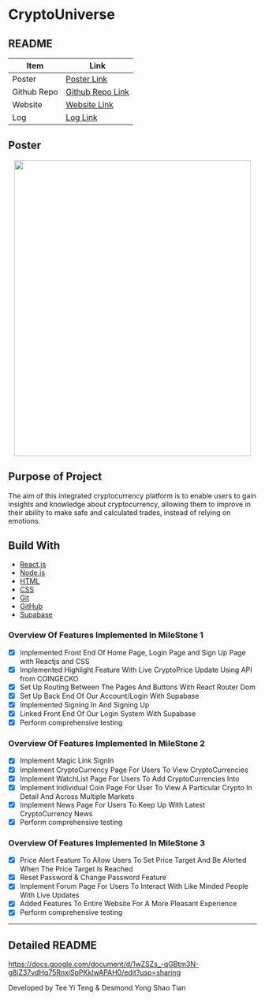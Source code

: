 <h1>CryptoUniverse</h1>


<h2>README</h2>

| Item | Link |
| --- | ----------- |
| Poster | [Poster Link](https://drive.google.com/file/d/1L1WQnp2uO_ImzXeXJDYTAQlcaMBEgUfL/view?usp=sharing) |
| Github Repo | [Github Repo Link](https://github.com/Puakii/DiamondHands)|
| Website | [Website Link](https://crypto-universe-orbital.vercel.app/)|
| Log | [Log Link](https://docs.google.com/spreadsheets/d/1kfw3d2EopZ5kIu5XbOPQGv8yOrE6kSfH_owgM1mVFho/edit#gid=0)|


<h2>Poster</h2>


<div align="center">
  <img src="https://user-images.githubusercontent.com/78651465/184541533-613aab12-cabe-4cd3-a777-a69c00d3362a.jpg" width="480" height="600">
</div>

<h2> Purpose of Project </h2>
The aim of this integrated cryptocurrency platform is to enable users to gain insights and knowledge about cryptocurrency, allowing them to improve in their ability to make safe and calculated trades, instead of relying on emotions. 

<h2> Build With </h2>

* <a href="https://reactjs.org/">React.js</a>
* <a href="https://nodejs.org/en/">Node.js</a>
* <a href="https://html.com/">HTML</a>
* <a href="https://developer.mozilla.org/en-US/docs/Web/CSS">CSS</a>
* <a href="https://git-scm.com/">Git</a>
* <a href="https://github.com/">GitHub</a>
* <a href="https://supabase.com/">Supabase</a>



  
 ### Overview Of Features Implemented In MileStone 1
- [x] Implemented Front End Of Home Page, Login Page and Sign Up Page with Reactjs and CSS
- [x] Implemented Highlight Feature With Live CryptoPrice Update Using API from COINGECKO
- [x] Set Up Routing Between The Pages And Buttons With React Router Dom
- [x] Set Up Back End Of Our Account/Login With Supabase
- [x] Implemented Signing In And Signing Up
- [x] Linked Front End Of Our Login System With Supabase
- [x] Perform comprehensive testing

### Overview Of Features Implemented In MileStone 2
- [x] Implement Magic Link SignIn
- [x] Implement CryptoCurrency Page For Users To View CryptoCurrencies
- [x] Implement WatchList Page For Users To Add CryptoCurrencies Into
- [x] Implement Individual Coin Page For User To View A Particular Crypto In Detail And Across Multiple Markets
- [x] Implement News Page For Users To Keep Up With Latest CryptoCurrency News
- [x] Perform comprehensive testing

### Overview Of Features Implemented In MileStone 3
- [x] Price Alert Feature To Allow Users To Set Price Target And Be Alerted When The Price Target Is Reached
- [x] Reset Password & Change Password Feature
- [x] Implement Forum Page For Users To Interact With Like Minded People With Live Updates
- [x] Added Features To Entire Website For A More Pleasant Experience
- [x] Perform comprehensive testing

<hr>


<h2>Detailed README</h2>


https://docs.google.com/document/d/1wZSZs_-qGBtm3N-g8jZ37vdHq75RnxiSpPKkIwAPAH0/edit?usp=sharing





Developed by Tee Yi Teng & Desmond Yong Shao Tian


